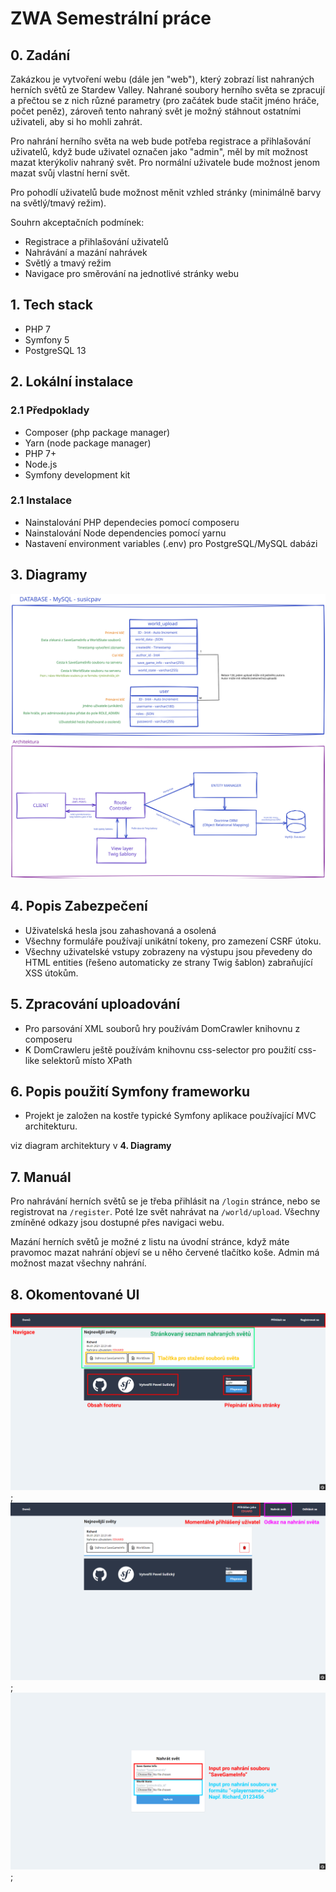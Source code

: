 # ZWA Semestrální práce

## 0. Zadání

Zakázkou je vytvoření webu (dále jen "web"), který zobrazí list nahraných herních světů ze Stardew Valley. Nahrané soubory herního světa
se zpracují a přečtou se z nich různé parametry (pro začátek bude stačit jméno hráče, počet peněz), zároveň tento nahraný svět je možný
stáhnout ostatními uživateli, aby si ho mohli zahrát.

Pro nahrání herního světa na web bude potřeba registrace a přihlašování uživatelů, když bude uživatel označen jako "admin", měl by mít možnost mazat kterýkoliv 
nahraný svět. Pro normální uživatele bude možnost jenom mazat svůj vlastní herní svět.

Pro pohodlí uživatelů bude možnost měnit vzhled stránky (minimálně barvy na světlý/tmavý režim).

Souhrn akceptačních podmínek:
- Registrace a přihlašování uživatelů
- Nahrávání a mazání nahrávek
- Světlý a tmavý režim
- Navigace pro směrování na jednotlivé stránky webu

## 1. Tech stack
- PHP 7
- Symfony 5
- PostgreSQL 13

## 2. Lokální instalace

### 2.1 Předpoklady

- Composer (php package manager)
- Yarn (node package manager)
- PHP 7+
- Node.js
- Symfony development kit

### 2.1 Instalace

- Nainstalování PHP dependecies pomocí composeru
- Nainstalování Node dependencies pomocí yarnu
- Nastavení environment variables (.env) pro PostgreSQL/MySQL dabázi

## 3. Diagramy

![](./docs/database.svg)
![](./docs/architektura.svg)

## 4. Popis Zabezpečení

- Uživatelská hesla jsou zahashovaná a osolená
- Všechny formuláře používají unikátní tokeny, pro zamezení CSRF útoku.
- Všechny uživatelské vstupy zobrazeny na výstupu jsou převedeny do HTML entities (řešeno automaticky ze strany Twig šablon) zabraňující XSS útokům.

## 5. Zpracování uploadování

- Pro parsování XML souborů hry používám DomCrawler knihovnu z composeru
- K DomCrawleru ještě používám knihovnu css-selector pro použití css-like selektorů místo XPath

## 6. Popis použití Symfony frameworku
- Projekt je založen na kostře typické Symfony aplikace používající MVC architekturu.

viz diagram architektury v **4. Diagramy**

## 7. Manuál

Pro nahrávání herních světů se je třeba přihlásit na `/login` stránce, nebo se registrovat na `/register`. Poté lze svět nahrávat na
`/world/upload`. Všechny zmíněné odkazy jsou dostupné přes navigaci webu.

Mazání herních světů je možné z listu na úvodní stránce, když máte pravomoc mazat nahrání objeví se u něho červené tlačítko koše. Admin má možnost mazat všechny nahrání.

## 8. Okomentované UI

![](./docs/root.jpg);
![](./docs/přihlášen.jpg);
![](./docs/nahrání.jpg);
